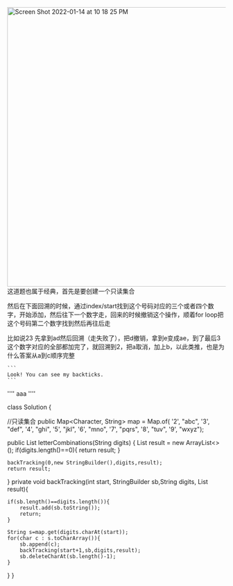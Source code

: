 
<img width="644" alt="Screen Shot 2022-01-14 at 10 18 25 PM" src="https://user-images.githubusercontent.com/59748598/149611512-c370c512-784a-4496-9992-daa5e7f9ca9b.png">
这道题也属于经典，首先是要创建一个只读集合

然后在下面回溯的时候，通过index/start找到这个号码对应的三个或者四个数字，开始添加，然后往下一个数字走，回来的时候撤销这个操作，顺着for loop把这个号码第二个数字找到然后再往后走

比如说23 先拿到ad然后回溯（走失败了），把d撤销，拿到e变成ae，到了最后3这个数字对应的全部都加完了，就回溯到2，把a取消，加上b，以此类推，也是为什么答案从a到c顺序完整

```` 
```
Look! You can see my backticks.
```
````

''''
aaa
''''


class Solution {

//只读集合
public Map<Character, String> map = Map.of(
    '2', "abc", '3', "def", '4', "ghi", '5', "jkl", 
    '6', "mno", '7', "pqrs", '8', "tuv", '9', "wxyz");

public List<String> letterCombinations(String digits) {
     List<String> result = new ArrayList<>();
    if(digits.length()==0){
        return result;
    }
    
    backTracking(0,new StringBuilder(),digits,result);
    return result;
}
private void backTracking(int start, StringBuilder sb,String digits,
                         List<String> result){
   
    if(sb.length()==digits.length()){
        result.add(sb.toString());
        return;
    }
    
    String s=map.get(digits.charAt(start));
    for(char c : s.toCharArray()){
        sb.append(c);
        backTracking(start+1,sb,digits,result);
        sb.deleteCharAt(sb.length()-1);
    }
}
}
